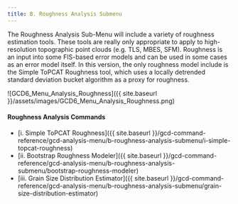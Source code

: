 ```yaml
---
title: B. Roughness Analysis Submenu
---
```


The Roughness Analysis Sub-Menu will include a variety of roughness estimation tools. These tools are really only appropriate to apply to high-resolution topographic point clouds (e.g. TLS, MBES, SFM). Roughness is an input into some FIS-based error models and can be used in some cases as an error model itself. In this version, the only roughness model include is the Simple ToPCAT Roughness tool, which uses a locally detrended standard deviation bucket algorithm as a proxy for roughness.

![GCD6_Menu_Analysis_Roughness]({{ site.baseurl }}/assets/images/GCD6_Menu_Analysis_Roughness.png)

#### Roughness Analysis Commands

- [i. Simple ToPCAT Roughness]({{ site.baseurl }}/gcd-command-reference/gcd-analysis-menu/b-roughness-analysis-submenu/i-simple-topcat-roughness)
- [ii. Bootstrap Roughness Modeler]({{ site.baseurl }}/gcd-command-reference/gcd-analysis-menu/b-roughness-analysis-submenu/bootstrap-roughness-modeler)
- [iii. Grain Size Distribution Estimator]({{ site.baseurl }}/gcd-command-reference/gcd-analysis-menu/b-roughness-analysis-submenu/grain-size-distribution-estimator)

